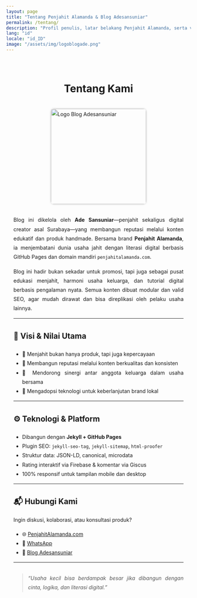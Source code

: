 ```yaml
---
layout: page
title: "Tentang Penjahit Alamanda & Blog Adesansuniar"
permalink: /tentang/
description: "Profil penulis, latar belakang Penjahit Alamanda, serta visi edukatif dari Blog Adesansuniar yang menggabungkan usaha jahit dan konten digital inspiratif."
lang: "id"
locale: "id_ID"
image: "/assets/img/logoblogade.png"
---
```


<main role="main" itemscope itemtype="https://schema.org/AboutPage"
      style="max-width: 960px; margin: auto; padding: 20px; line-height: 1.8; text-align: justify;">

<h1 style="text-align: center; margin-bottom: 30px;">Tentang Kami</h1>

<img src="{{ page.image | relative_url }}" 
     alt="Logo Blog Adesansuniar" 
     style="display: block; margin: auto; width: 260px; border-radius: 8px; box-shadow: 0 0 5px #ccc; margin-bottom: 30px;" />

<p>
Blog ini dikelola oleh <strong>Ade Sansuniar</strong>—penjahit sekaligus digital creator asal Surabaya—yang membangun reputasi melalui konten edukatif dan produk handmade. Bersama brand <strong>Penjahit Alamanda</strong>, ia menjembatani dunia usaha jahit dengan literasi digital berbasis GitHub Pages dan domain mandiri <code>penjahitalamanda.com</code>.
</p>

<p>
Blog ini hadir bukan sekadar untuk promosi, tapi juga sebagai pusat edukasi menjahit, harmoni usaha keluarga, dan tutorial digital berbasis pengalaman nyata. Semua konten dibuat modular dan valid SEO, agar mudah dirawat dan bisa direplikasi oleh pelaku usaha lainnya.
</p>

---

## 🎯 Visi & Nilai Utama

- 🧵 Menjahit bukan hanya produk, tapi juga kepercayaan
- 🚀 Membangun reputasi melalui konten berkualitas dan konsisten
- 🤝 Mendorong sinergi antar anggota keluarga dalam usaha bersama
- 📡 Mengadopsi teknologi untuk keberlanjutan brand lokal

---

## ⚙️ Teknologi & Platform

- Dibangun dengan **Jekyll + GitHub Pages**
- Plugin SEO: `jekyll-seo-tag`, `jekyll-sitemap`, `html-proofer`
- Struktur data: JSON-LD, canonical, microdata
- Rating interaktif via Firebase & komentar via Giscus
- 100% responsif untuk tampilan mobile dan desktop

---

## 📬 Hubungi Kami

Ingin diskusi, kolaborasi, atau konsultasi produk?

- 🌐 [PenjahitAlamanda.com](https://penjahitalamanda.com)
- 💬 [WhatsApp](https://api.whatsapp.com/send?phone=6288801758800&text=Halo%20Penjahit%20Alamanda%20-%20saya%20ingin%20konsultasi)
- 📖 [Blog Adesansuniar](https://adesansuniar.github.io/blog-adesansuniar/)

---

<blockquote style="font-style: italic; color: #555; margin-top: 30px;">
“Usaha kecil bisa berdampak besar jika dibangun dengan cinta, logika, dan literasi digital.”
</blockquote>

</main>

